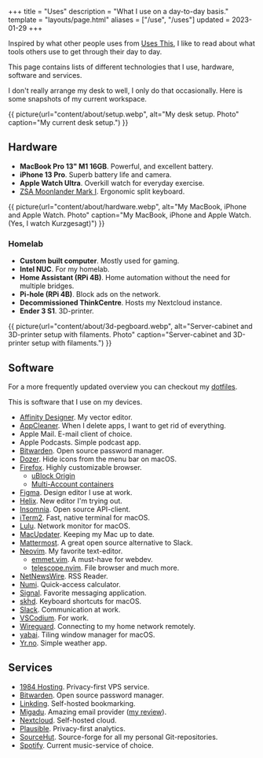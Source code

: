 +++
title = "Uses"
description = "What I use on a day-to-day basis."
template = "layouts/page.html"
aliases = ["/use", "/uses"]
updated = 2023-01-29
+++

Inspired by what other people uses from [Uses This][usesthis], I like to read
about what tools others use to get through their day to day.

This page contains lists of different technologies that I use, hardware,
software and services.

I don't really arrange my desk to well, I only do that occasionally. Here is
some snapshots of my current workspace.

{{ picture(url="content/about/setup.webp", alt="My desk setup. Photo" caption="My current desk setup.") }}

## Hardware

- **MacBook Pro 13" M1 16GB**. Powerful, and excellent battery.
- **iPhone 13 Pro**. Superb battery life and camera.
- **Apple Watch Ultra**. Overkill watch for everyday exercise.
- [ZSA Moonlander Mark I][moonlander]. Ergonomic split keyboard.

{{ picture(url="content/about/hardware.webp", alt="My MacBook, iPhone and Apple Watch. Photo" caption="My MacBook, iPhone and Apple Watch. (Yes, I watch Kurzgesagt)") }}

### Homelab

- **Custom built computer**. Mostly used for gaming.
- **Intel NUC**. For my homelab.
- **Home Assistant (RPi 4B)**. Home automation without the need for multiple
  bridges.
- **Pi-hole (RPi 4B)**. Block ads on the network.
- **Decommissioned ThinkCentre**. Hosts my Nextcloud instance.
- **Ender 3 S1**. 3D-printer.

{{ picture(url="content/about/3d-pegboard.webp", alt="Server-cabinet and 3D-printer setup with filaments. Photo" caption="Server-cabinet and 3D-printer setup with filaments.") }}

## Software

For a more frequently updated overview you can checkout my [dotfiles][dotfiles].

This is software that I use on my devices.

- [Affinity Designer][affinity]. My vector editor.
- [AppCleaner][appcleaner]. When I delete apps, I want to get rid of everything.
- Apple Mail. E-mail client of choice.
- Apple Podcasts. Simple podcast app.
- [Bitwarden][bitwarden]. Open source password manager.
- [Dozer][dozer]. Hide icons from the menu bar on macOS.
- [Firefox][firefox]. Highly customizable browser.
  - [uBlock Origin][ublock]
  - [Multi-Account containers][multia]
- [Figma][figma]. Design editor I use at work.
- [Helix][helix]. New editor I'm trying out.
- [Insomnia][insomnia]. Open source API-client.
- [iTerm2][iterm]. Fast, native terminal for macOS.
- [Lulu][lulu]. Network monitor for macOS.
- [MacUpdater][macupdater]. Keeping my Mac up to date.
- [Mattermost][mattermost]. A great open source alternative to Slack.
- [Neovim][neovim]. My favorite text-editor.
  - [emmet.vim][emmet]. A must-have for webdev.
  - [telescope.nvim][telescope]. File browser and much more.
- [NetNewsWire][netnewswire]. RSS Reader.
- [Numi][numi]. Quick-access calculator.
- [Signal][signal]. Favorite messaging application.
- [skhd][skhd]. Keyboard shortcuts for macOS.
- [Slack][slack]. Communication at work.
- [VSCodium][vscodium]. For work.
- [Wireguard][wireguard]. Connecting to my home network remotely.
- [yabai][yabai]. Tiling window manager for macOS.
- [Yr.no][yr]. Simple weather app.

## Services

- [1984 Hosting][1984]. Privacy-first VPS service.
- [Bitwarden][bitwarden]. Open source password manager.
- [Linkding][linkding]. Self-hosted bookmarking.
- [Migadu][migadu]. Amazing email provider ([my review][migadu_review]).
- [Nextcloud][nextcloud]. Self-hosted cloud.
- [Plausible][plausible]. Privacy-first analytics.
- [SourceHut][sourcehut]. Source-forge for all my personal Git-repositories.
- [Spotify][spotify]. Current music-service of choice.

[affinity]: https://affinity.serif.com/en-us/designer
[firefox]: https://www.mozilla.org/en-US/firefox/new
[bitwarden]: https://bitwarden.com
[ublock]: https://ublockorigin.com
[multia]:
  https://addons.mozilla.org/en-US/firefox/addon/multi-account-containers
[mattermost]: https://mattermost.com
[neovim]: https://neovim.io
[telescope]: https://github.com/nvim-telescope/telescope.nvim
[emmet]: https://github.com/mattn/emmet-vim
[netnewswire]: https://netnewswire.com
[dozer]: https://github.com/Mortennn/Dozer
[nextcloud]: https://nextcloud.com
[numi]: https://numi.app
[rectangle]: https://github.com/rxhanson/Rectangle
[signal]: https://signal.org
[iterm]: https://iterm2.com/
[skhd]: https://github.com/koekeishiya/skhd
[slack]: https://slack.com
[spotify]: https://spotify.com
[vscodium]: https://github.com/VSCodium/vscodium
[darkroom]: https://apps.apple.com/us/app/a-dark-room/id736683061
[wireguard]: https://www.wireguard.com
[yr]: https://apps.apple.com/jo/app/yr-no/id490989206
[1984]: https://1984hosting.com
[migadu]: https://migadu.com
[migadu_review]: @/blog/2021-12-12-migadu-review/index.md
[yabai]: https://github.com/koekeishiya/yabai
[lulu]: https://objective-see.com/products/lulu.html
[appcleaner]: https://freemacsoft.net/appcleaner/
[macupdater]: https://www.corecode.io/macupdater/
[plausible]: https://plausible.io
[dotfiles]: https://github.com/timharek/dotfiles
[moonlander]: https://www.zsa.io/moonlander/
[spaceman]: https://github.com/Jaysce/Spaceman
[usesthis]: https://usesthis.com/
[insomnia]: https://insomnia.rest/
[sourcehut]: https://sourcehut.org
[helix]: https://helix-editor.com/
[linkding]: https://github.com/sissbruecker/linkding
[figma]: https://www.figma.com/
